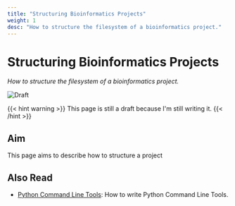 ```yaml
---
title: "Structuring Bioinformatics Projects"
weight: 1
desc: "How to structure the filesystem of a bioinformatics project."
---
```


# Structuring Bioinformatics Projects
*How to structure the filesystem of a bioinformatics project.*

![Draft](https://img.shields.io/badge/status-draft-red)

{{< hint warning >}}
This page is still a draft because I'm still writing it.
{{< /hint >}}

## Aim
This page aims to describe how to structure a project 

## Also Read
- [Python Command Line Tools](docs/writing_code/python_tools.md): How to write Python Command Line Tools.

